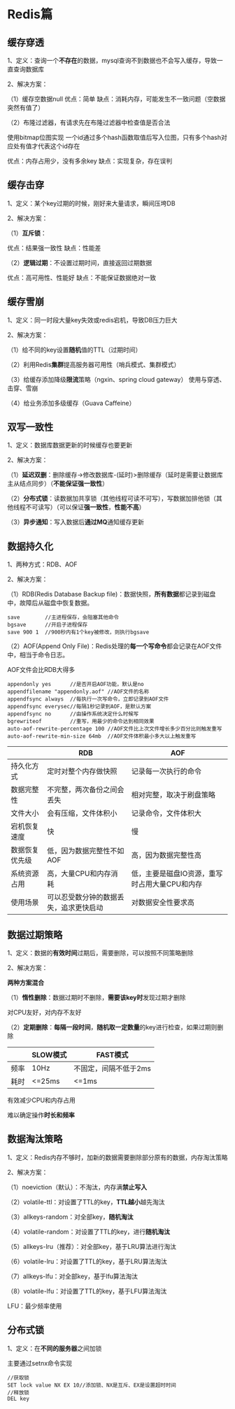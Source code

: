 # Redis篇

## 缓存穿透

1、定义：查询一个**不存在**的数据，mysql查询不到数据也不会写入缓存，导致一直查询数据库

2、解决方案：

（1）缓存空数据null
优点：简单
缺点：消耗内存，可能发生不一致问题（空数据突然有值了）

（2）布隆过滤器，有请求先在布隆过滤器中检查值是否合法

使用bitmap位图实现
一个id通过多个hash函数取值后写入位图，只有多个hash对应处有值才代表这个id存在

优点：内存占用少，没有多余key
缺点：实现复杂，存在误判

## 缓存击穿

1、定义：某个key过期的时候，刚好来大量请求，瞬间压垮DB

2、解决方案：

（1）**互斥锁**：

优点：结果强一致性
缺点：性能差

（2）**逻辑过期**：不设置过期时间，直接返回过期数据

优点：高可用性、性能好
缺点：不能保证数据绝对一致

## 缓存雪崩

1、定义：同一时段大量key失效或redis宕机，导致DB压力巨大

2、解决方案：

（1）给不同的key设置**随机**值的TTL（过期时间）

（2）利用Redis**集群**提高服务器可用性（哨兵模式、集群模式）

（3）给缓存添加降级**限流**策略（ngxin、spring cloud gateway）
使用与穿透、击穿、雪崩

（4）给业务添加多级缓存（Guava Caffeine）

## 双写一致性

1、定义：数据库数据更新的时候缓存也要更新

2、解决方案：

（1）**延迟双删**：删除缓存->修改数据库-(延时)>删除缓存（延时是需要让数据库主从结点同步）（**不能保证强一致性**）

（2）**分布式锁**：读数据加共享锁（其他线程可读不可写），写数据加排他锁（其他线程不可读写）（可以保证**强一致性**，**性能不高**）

（3）**异步通知**：写入数据后**通过MQ**通知缓存更新

## 数据持久化

1、两种方式：RDB、AOF

2、解决方案：

（1）RDB(Redis Database Backup file)：数据快照，**所有数据**都记录到磁盘中，故障后从磁盘中恢复数据。

```
save		//主进程保存，会阻塞其他命令
bgsave		//开启子进程保存
save 900 1	//900秒内有1个key被修改，则执行bgsave
```

（2）AOF(Append Only File)：Redis处理的**每一个写命令**都会记录在AOF文件中，相当于命令日志。

AOF文件会比RDB大得多

```
appendonly yes		//是否开启AOF功能，默认是no
appendfilename "appendonly.aof"	//AOF文件的名称
appendfsync always	//每执行一次写命令，立即记录到AOF文件
appendfsync everysec//每隔1秒记录到AOF，是默认方案
appendfsync no		//由操作系统决定什么时候写
bgrewriteof			//重写，用最少的命令达到相同效果
auto-aof-rewrite-percentage 100	//AOF文件比上次文件增长多少百分比则触发重写
auto-aof-rewrite-min-size 64mb	//AOF文件体积最小多大以上触发重写
```

|                | RDB                                    | AOF                                           |
| -------------- | -------------------------------------- | --------------------------------------------- |
| 持久化方式     | 定时对整个内存做快照                   | 记录每一次执行的命令                          |
| 数据完整性     | 不完整，两次备份之间会丢失             | 相对完整，取决于刷盘策略                      |
| 文件大小       | 会有压缩，文件体积小                   | 记录命令，文件体积大                          |
| 宕机恢复速度   | 快                                     | 慢                                            |
| 数据恢复优先级 | 低，因为数据完整性不如AOF              | 高，因为数据完整性高                          |
| 系统资源占用   | 高，大量CPU和内存消耗                  | 低，主要是磁盘IO资源，重写时占用大量CPU和内存 |
| 使用场景       | 可以忍受数分钟的数据丢失，追求更快启动 | 对数据安全性要求高                            |

## 数据过期策略

1、定义：数据的**有效时间**过期后，需要删除，可以按照不同策略删除

2、解决方案：

**两种方案混合**

（1）**惰性删除**：数据过期时不删除，**需要该key时**发现过期才删除

对CPU友好，对内存不友好

（2）**定期删除**：**每隔一段时间**，**随机取一定数量**的key进行检查，如果过期则删除

|      | SLOW模式 | FAST模式              |
| ---- | -------- | --------------------- |
| 频率 | 10Hz     | 不固定，间隔不低于2ms |
| 耗时 | <=25ms   | <=1ms                 |

有效减少CPU和内存占用

难以确定操作**时长和频率**

## 数据淘汰策略

1、定义：Redis内存不够时，加新的数据需要删除部分原有的数据，内存淘汰策略

2、解决方案：

（1）noeviction（默认）：不淘汰，内存满**禁止写入**

（2）volatile-ttl：对设置了TTL的key，**TTL越小**越先淘汰

（3）allkeys-random：对全部key，**随机淘汰**

（4）volatile-random：对设置了TTL的key，进行**随机淘汰**

（5）allkeys-lru（推荐）：对全部key，基于LRU算法进行淘汰

（6）volatile-lru：对设置了TTL的key，基于LRU算法淘汰

（7）allkeys-lfu：对全部key，基于lfu算法淘汰

（8）volatile-lfu：对设置了TTL的key，基于LFU算法淘汰

LFU：最少频率使用

## 分布式锁

1、定义：在**不同的服务器**之间加锁

主要通过setnx命令实现

```
//获取锁
SET lock value NX EX 10//添加锁、NX是互斥、EX是设置超时时间
//释放锁
DEL key
```


